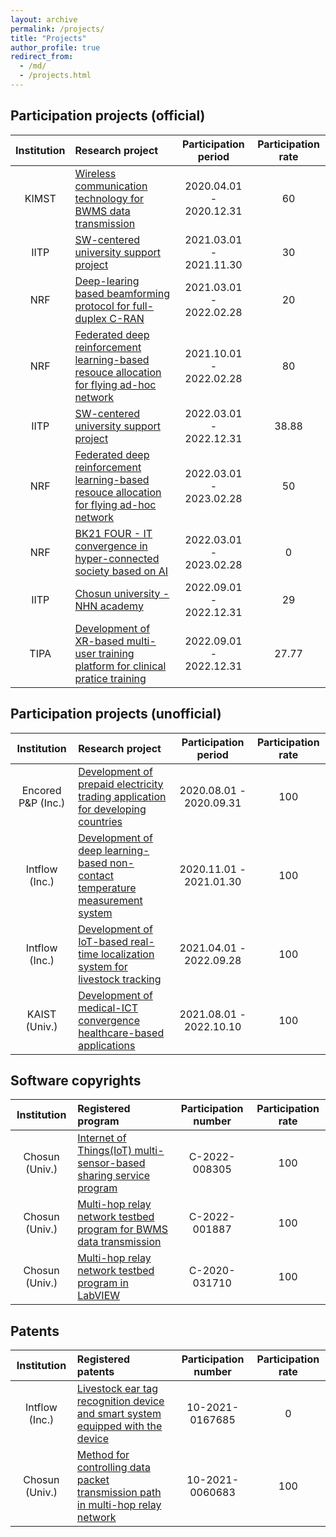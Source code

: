 ```yaml
---
layout: archive
permalink: /projects/
title: "Projects"
author_profile: true
redirect_from: 
  - /md/
  - /projects.html
---
```



## Participation projects (official)

| Institution | Research project                                                                              | Participation period    | Participation rate |
|:-----------:|:--------------------------------------------------------------------------------------------- |:-----------------------:|:------------------:|
| KIMST       | [Wireless communication technology for BWMS data transmission](#)                             | 2020.04.01 - 2020.12.31 | 60                 |
| IITP        | [SW-centered university support project](#)                                                   | 2021.03.01 - 2021.11.30 | 30                 |
| NRF         | [Deep-learing based beamforming protocol for full-duplex C-RAN](#)                            | 2021.03.01 - 2022.02.28 | 20                 |
| NRF         | [Federated deep reinforcement learning-based resouce allocation for flying ad-hoc network](#) | 2021.10.01 - 2022.02.28 | 80                 |
| IITP        | [SW-centered university support project](#)                                                   | 2022.03.01 - 2022.12.31 | 38.88              | 
| NRF         | [Federated deep reinforcement learning-based resouce allocation for flying ad-hoc network](#) | 2022.03.01 - 2023.02.28 | 50                 |
| NRF         | [BK21 FOUR - IT convergence in hyper-connected society based on AI](#)                        | 2022.03.01 - 2023.02.28 | 0                  |
| IITP        | [Chosun university - NHN academy](#)                                                          | 2022.09.01 - 2022.12.31 | 29                 |
| TIPA        | [Development of XR-based multi-user training platform for clinical pratice training](#)       | 2022.09.01 - 2022.12.31 | 27.77              |


## Participation projects (unofficial)

| Institution        | Research project                                                                       | Participation period    | Participation rate |
|:------------------:|:-------------------------------------------------------------------------------------- |:-----------------------:|:------------------:|
| Encored P&P (Inc.) | [Development of prepaid electricity trading application for developing countries](#)   | 2020.08.01 - 2020.09.31 | 100                |
| Intflow (Inc.)     | [Development of deep learning-based non-contact temperature measurement system](#)     | 2020.11.01 - 2021.01.30 | 100                |
| Intflow (Inc.)     | [Development of IoT-based real-time localization system for livestock tracking](#)     | 2021.04.01 - 2022.09.28 | 100                |
| KAIST (Univ.)      | [Development of medical-ICT convergence healthcare-based applications](#)              | 2021.08.01 - 2022.10.10 | 100                |


## Software copyrights

| Institution        | Registered program                                                                     | Participation number    | Participation rate |
|:------------------:|:-------------------------------------------------------------------------------------- |:-----------------------:|:------------------:|
| Chosun (Univ.)     | [Internet of Things(IoT) multi-sensor-based sharing service program](#)                | C-2022-008305           | 100                |
| Chosun (Univ.)     | [Multi-hop relay network testbed program for BWMS data transmission](#)                | C-2022-001887           | 100                |
| Chosun (Univ.)     | [Multi-hop relay network testbed program in LabVIEW](#)                                | C-2020-031710           | 100                |


## Patents

| Institution        | Registered patents                                                                     | Participation number    | Participation rate |
|:------------------:|:-------------------------------------------------------------------------------------- |:-----------------------:|:------------------:|
| Intflow (Inc.)     | [Livestock ear tag recognition device and smart system equipped with the device](#)    | 10-2021-0167685         | 0                  |
| Chosun (Univ.)     | [Method for controlling data packet transmission path in multi-hop relay network](#)   | 10-2021-0060683         | 100                |